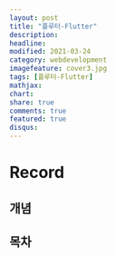 ```yaml
---
layout: post
title: "플루터-Flutter"
description: 
headline: 
modified: 2021-03-24
category: webdevelopment
imagefeature: cover3.jpg
tags: [플루터-Flutter]
mathjax: 
chart: 
share: true
comments: true
featured: true
disqus:
---
```


# Record
## 개념


## 목차
